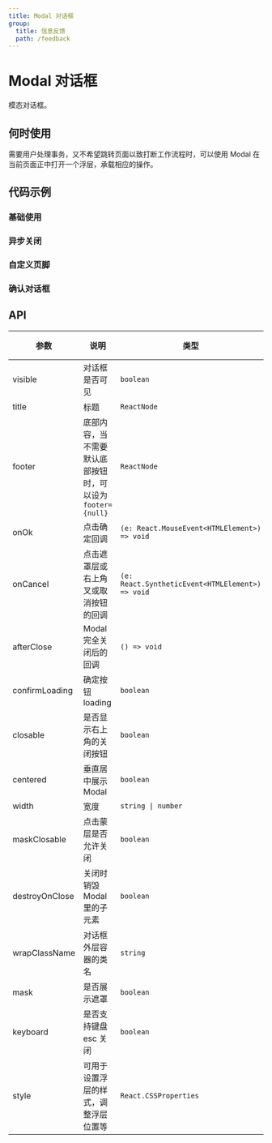 ```yaml
---
title: Modal 对话框
group:
  title: 信息反馈
  path: /feedback
---
```


# Modal 对话框

模态对话框。

## 何时使用

需要用户处理事务，又不希望跳转页面以致打断工作流程时，可以使用 Modal 在当前页面正中打开一个浮层，承载相应的操作。

## 代码示例

### 基础使用

<code src="./demo/base"></code>

### 异步关闭

<code src="./demo/asyncClose"></code>

### 自定义页脚

<code src="./demo/customFooter"></code>

### 确认对话框

<code src="./demo/open"></code>

## API

| 参数           | 说明                                                       | 类型                                             | 默认值  |
| -------------- | ---------------------------------------------------------- | ------------------------------------------------ | ------- |
| visible        | 对话框是否可见                                             | `boolean`                                        | `--`    |
| title          | 标题                                                       | `ReactNode`                                      | `--`    |
| footer         | 底部内容，当不需要默认底部按钮时，可以设为 `footer={null}` | `ReactNode`                                      | `--`    |
| onOk           | 点击确定回调                                               | `(e: React.MouseEvent<HTMLElement>) => void`     | `--`    |
| onCancel       | 点击遮罩层或右上角叉或取消按钮的回调                       | `(e: React.SyntheticEvent<HTMLElement>) => void` | `--`    |
| afterClose     | Modal 完全关闭后的回调                                     | `() => void`                                     | `--`    |
| confirmLoading | 确定按钮 loading                                           | `boolean`                                        | `false` |
| closable       | 是否显示右上角的关闭按钮                                   | `boolean`                                        | `true`  |
| centered       | 垂直居中展示 Modal                                         | `boolean`                                        | `false` |
| width          | 宽度                                                       | `string \| number`                               | `520`   |
| maskClosable   | 点击蒙层是否允许关闭                                       | `boolean`                                        | `true`  |
| destroyOnClose | 关闭时销毁 Modal 里的子元素                                | `boolean`                                        | `false` |
| wrapClassName  | 对话框外层容器的类名                                       | `string`                                         | `--`    |
| mask           | 是否展示遮罩                                               | `boolean`                                        | `true`  |
| keyboard       | 是否支持键盘 esc 关闭                                      | `boolean`                                        | `false` |
| style          | 可用于设置浮层的样式，调整浮层位置等                       | `React.CSSProperties`                            | `--`    |
